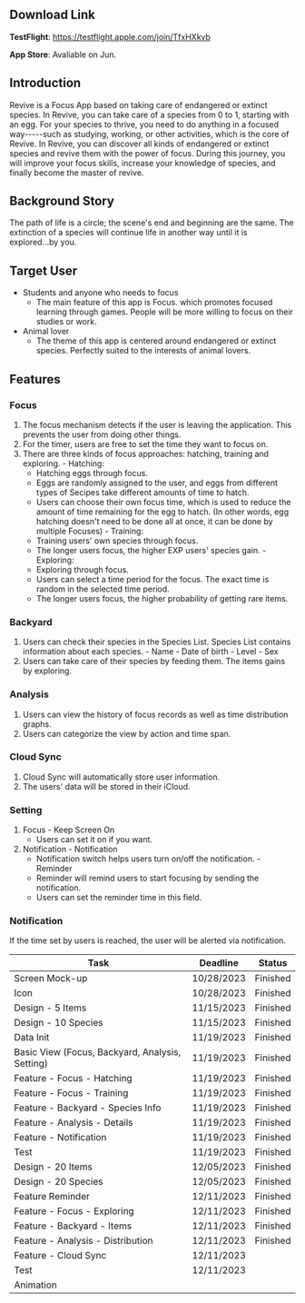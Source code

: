 ## Download Link

**TestFlight**: https://testflight.apple.com/join/TfxHXkvb

**App Store**: Avaliable on Jun.

## Introduction
Revive is a Focus App based on taking care of endangered or extinct species. In Revive, you can take care of a species from 0 to 1, starting with an egg. For your  species to thrive, you need to do anything in a focused way-----such as studying, working, or other activities, which is the core of Revive.
In Revive, you can discover all kinds of endangered or extinct species and revive them with the power of focus. During this journey, you will improve your focus skills, increase your knowledge of species, and finally become the master of revive.

## Background Story
The path of life is a circle; the scene's end and beginning are the same. The extinction of a species will continue life in another way until it is explored...by you.

## Target User
- Students and anyone who needs to focus
  - The main feature of this app is Focus. which promotes focused learning through games. People will be more willing to focus on their studies or work.
- Animal lover
  - The theme of this app is centered around endangered or extinct species. Perfectly suited to the interests of animal lovers.

## Features
### Focus
  1. The focus mechanism detects if the user is leaving the application. This prevents the user from doing other things. 
  2. For the timer, users are free to set the time they want to focus on.
  3. There are three kinds of focus approaches: hatching, training and exploring. 
    - Hatching: 
      - Hatching eggs through focus. 
      - Eggs are randomly assigned to the user, and eggs from different types of Secipes take different amounts of time to hatch.
      - Users can choose their own focus time, which is used to reduce the amount of time remaining for the egg to hatch. (In other words, egg hatching doesn't need to be done all at once, it can be done by multiple Focuses)
    - Training: 
      - Training users' own species through focus. 
      - The longer users focus, the higher EXP users' species gain.
    - Exploring: 
      - Exploring through focus. 
      - Users can select a time period for the focus. The exact time is random in the selected time period. 
      - The longer users focus, the higher probability of getting rare items.
### Backyard
  1. Users can check their species in the Species List. Species List contains information about each species.
    - Name
    - Date of birth
    - Level
    - Sex
  2. Users can take care of their species by feeding them. The items gains by exploring.
### Analysis
  1. Users can view the history of focus records as well as time distribution graphs.
  2. Users can categorize the view by action and time span.
### Cloud Sync
  1. Cloud Sync will automatically store user information. 
  2. The users' data will be stored in their iCloud.
### Setting
  1. Focus
    -  Keep Screen On
      - Users can set it on if you want.
  2. Notification
    - Notification
      - Notification switch helps users turn on/off the notification.
    - Reminder
      - Reminder will remind users to start focusing by sending the notification.
      - Users can set the reminder time in this field.
### Notification
  If the time set by users is reached, the user will be alerted via notification.

| Task | Deadline | Status |
| --- | --- | --- |
| Screen Mock-up | 10/28/2023 | Finished |
| Icon | 10/28/2023 | Finished |
| Design - 5 Items | 11/15/2023 | Finished |
| Design - 10 Species | 11/15/2023 | Finished |
| Data Init | 11/19/2023 | Finished |
| Basic View (Focus, Backyard, Analysis, Setting) | 11/19/2023 | Finished |
| Feature - Focus - Hatching | 11/19/2023 | Finished |
| Feature - Focus - Training | 11/19/2023 | Finished |
| Feature - Backyard - Species Info | 11/19/2023 | Finished |
| Feature - Analysis - Details | 11/19/2023 | Finished |
| Feature - Notification | 11/19/2023 | Finished |
| Test | 11/19/2023 | Finished |
| Design - 20 Items | 12/05/2023 | Finished |
| Design - 20 Species | 12/05/2023 | Finished |
| Feature Reminder | 12/11/2023 | Finished |
| Feature - Focus - Exploring | 12/11/2023 | Finished |
| Feature - Backyard - Items | 12/11/2023 | Finished |
| Feature - Analysis - Distribution | 12/11/2023 | Finished |
| Feature - Cloud Sync | 12/11/2023 |  |
| Test | 12/11/2023 |  |
| Animation |  |

